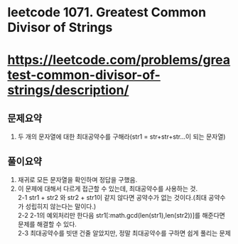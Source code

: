 # leetcode 1071. Greatest Common Divisor of Strings
# https://leetcode.com/problems/greatest-common-divisor-of-strings/description/

## 문제요약 
1. 두 개의 문자열에 대한 최대공약수를 구해라(str1 = str+str+str...이 되는 문자열)

## 풀이요약
1. 재귀로 모든 문자열을 확인하며 정답을 구했음.
2. 이 문제에 대해서 다르게 접근할 수 있는데, 최대공약수를 사용하는 것.  
    2-1 str1 + str2 와 str2 + str1이 같지 않다면 공약수가 없는 것이다.(최대 공약수가 성립히지 않는다는 말이다.)  
2-2 2-1의 예외처리만 한다음 str1[:math.gcd(len(str1),len(str2))]를 해준다면 문제를 해결할 수 있다.     
   2-3 최대공약수를 빗댄 건줄 알았지만, 정말 최대공약수를 구하면 쉽게 풀리는 문제 